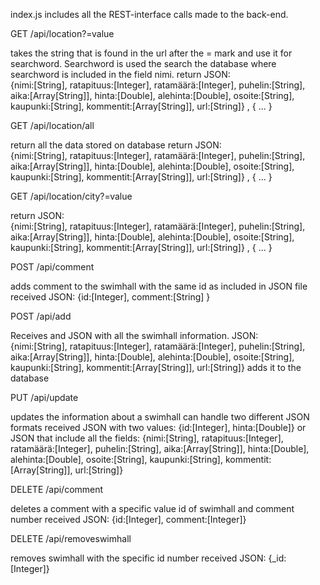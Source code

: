 index.js includes all the REST-interface calls made to the back-end.


GET /api/location?=value

takes the string that is found in the url after the = mark and use it for searchword.
Searchword is used the search the database where searchword is included in the field nimi.
return 
JSON:   
{nimi:[String],
 ratapituus:[Integer],
 ratamäärä:[Integer],
 puhelin:[String],
 aika:[Array[String]],
 hinta:[Double],
 alehinta:[Double],
 osoite:[String],
 kaupunki:[String],
 kommentit:[Array[String]],
 url:[String]}
 , { ... }

 
GET /api/location/all

return all the data stored on database
return 
JSON:   
{nimi:[String],
 ratapituus:[Integer],
 ratamäärä:[Integer],
 puhelin:[String],
 aika:[Array[String]],
 hinta:[Double],
 alehinta:[Double],
 osoite:[String],
 kaupunki:[String],
 kommentit:[Array[String]],
 url:[String]}
 , { ... }
 
GET /api/location/city?=value

return 
JSON:   
{nimi:[String],
 ratapituus:[Integer],
 ratamäärä:[Integer],
 puhelin:[String],
 aika:[Array[String]],
 hinta:[Double],
 alehinta:[Double],
 osoite:[String],
 kaupunki:[String],
 kommentit:[Array[String]],
 url:[String]}
 , { ... }


POST /api/comment

adds comment to the swimhall with the same id as included in JSON file
received JSON:
{id:[Integer],
comment:[String]
}

POST /api/add

Receives and JSON with all the swimhall information.
JSON:   
{nimi:[String],
 ratapituus:[Integer],
 ratamäärä:[Integer],
 puhelin:[String],
 aika:[Array[String]],
 hinta:[Double],
 alehinta:[Double],
 osoite:[String],
 kaupunki:[String],
 kommentit:[Array[String]],
 url:[String]}
adds it to the database

PUT /api/update

updates the information about a swimhall
can handle two different JSON formats
received JSON with two values: 
{id:[Integer],
hinta:[Double]}
or JSON that include all the fields:
{nimi:[String],
 ratapituus:[Integer],
 ratamäärä:[Integer],
 puhelin:[String],
 aika:[Array[String]],
 hinta:[Double],
 alehinta:[Double],
 osoite:[String],
 kaupunki:[String],
 kommentit:[Array[String]],
 url:[String]}
  
DELETE /api/comment

deletes a comment with a specific value id of swimhall and comment number
received JSON:
{id:[Integer],
comment:[Integer]}

DELETE /api/removeswimhall

removes swimhall with the specific id number
received JSON:
{_id:[Integer]}
